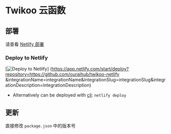 # Twikoo 云函数

## 部署

请查看 [Netlify 部署](https://twikoo.js.org/backend.html#netlify-部署)


### Deploy to Netlify

[![Deploy to Netlify](https://www.netlify.com/img/deploy/button.svg)]
(https://app.netlify.com/start/deploy?repository=https://github.com/ouraihub/twikoo-netlify
&integrationName=integrationName&integrationSlug=integrationSlug&integrationDescription=integrationDescription)
- Alternatively can be deployed with [cli](https://docs.netlify.com/cli/get-started/):
  `netlify deploy`


## 更新

直接修改 `package.json` 中的版本号
